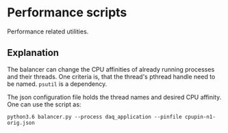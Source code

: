 # Performance scripts 
Performance related utilities.

## Explanation

The balancer can change the CPU affinities of already running processes and their threads.
One criteria is, that the thread's pthread handle need to be named. `psutil` is a dependency.

The json configuration file holds the thread names and desired CPU affinity.
One can use the script as:

    python3.6 balancer.py --process daq_application --pinfile cpupin-n1-orig.json
